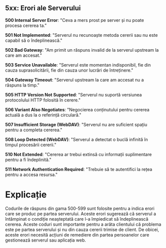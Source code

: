 ## 5xx: Erori ale Serverului

**500 Internal Server Error**: "Ceva a mers prost pe server și nu poate procesa cererea ta."

**501 Not Implemented**: "Serverul nu recunoaște metoda cererii sau nu este capabil să o îndeplinească."

**502 Bad Gateway**: "Am primit un răspuns invalid de la serverul upstream la care am accesat."

**503 Service Unavailable**: "Serverul este momentan indisponibil, fie din cauza suprasolicitării, fie din cauza unor lucrări de întreținere."

**504 Gateway Timeout**: "Serverul upstream la care am accesat nu a răspuns la timp."

**505 HTTP Version Not Supported**: "Serverul nu suportă versiunea protocolului HTTP folosită în cerere."

**506 Variant Also Negotiates**: "Negocierea conținutului pentru cererea actuală a dus la o referință circulară."

**507 Insufficient Storage (WebDAV)**: "Serverul nu are suficient spațiu pentru a completa cererea."

**508 Loop Detected (WebDAV)**: "Serverul a detectat o buclă infinită în timpul procesării cererii."

**510 Not Extended**: "Cererea ar trebui extinsă cu informații suplimentare pentru a fi îndeplinită."

**511 Network Authentication Required**: "Trebuie să te autentifici la rețea pentru a accesa resursa."

# Explicație
Codurile de răspuns din gama 500-599 sunt folosite pentru a indica erori care se produc pe partea serverului. Aceste erori sugerează că serverul a întâmpinat o condiție neașteptată care l-a împiedicat să îndeplinească cererea. Aceste coduri sunt importante pentru a arăta clientului că problema este pe partea serverului și nu din cauza cererii trimise de client. De obicei, aceste erori necesită acțiuni de remediere din partea persoanelor care gestionează serverul sau aplicația web.